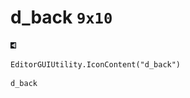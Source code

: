 # d_back `9x10`
<img src="/img/d_back.png" width=9 height=10>

``` CSharp
EditorGUIUtility.IconContent("d_back")
```
```
d_back
```
